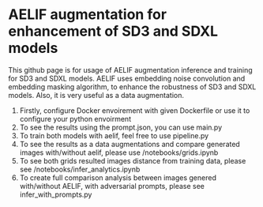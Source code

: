 # AELIF augmentation for enhancement of SD3 and SDXL models

This github page is for usage of AELIF augmentation inference and training for SD3 and SDXL models.
AELIF uses embedding noise convolution and embedding masking algorithm, to enhance the robustness of SD3 and SDXL models. Also, it is very useful as a data augmentation.

1. Firstly, configure Docker envoirement with given Dockerfile or use it to configure your python envoirment
2. To see the results using the prompt.json, you can use main.py
3. To train both models with aelif, feel free to use pipeline.py
4. To see the results as a data augmentations and compare generated images with/without aelif, please use /notebooks/grids.ipynb
5. To see both grids resulted images distance from training data, please see /notebooks/infer_analytics.ipynb
6. To create full comparison analysis between images genered with/without AELIF, with adversarial prompts, please see infer_with_prompts.py

